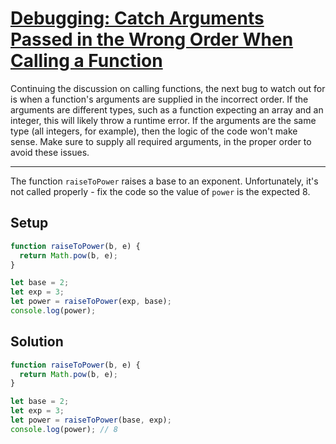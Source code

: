 # [Debugging: Catch Arguments Passed in the Wrong Order When Calling a Function](https://learn.freecodecamp.org/javascript-algorithms-and-data-structures/debugging/catch-arguments-passed-in-the-wrong-order-when-calling-a-function)

Continuing the discussion on calling functions, the next bug to watch out for is when a function's arguments are supplied in the incorrect order. If the arguments are different types, such as a function expecting an array and an integer, this will likely throw a runtime error. If the arguments are the same type (all integers, for example), then the logic of the code won't make sense. Make sure to supply all required arguments, in the proper order to avoid these issues.

---

The function `raiseToPower` raises a base to an exponent. Unfortunately, it's not called properly - fix the code so the value of `power` is the expected 8.

## Setup
```js
function raiseToPower(b, e) {
  return Math.pow(b, e);
}

let base = 2;
let exp = 3;
let power = raiseToPower(exp, base);
console.log(power);
```

## Solution
```js
function raiseToPower(b, e) {
  return Math.pow(b, e);
}

let base = 2;
let exp = 3;
let power = raiseToPower(base, exp);
console.log(power); // 8
```